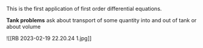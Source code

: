 This is the first application of first order differential equations.

**Tank problems** ask about transport of some quantity into and out of tank or about volume

![[RB 2023-02-19 22.20.24 1.jpg]]